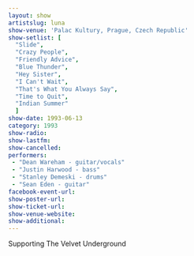 ```yaml
---
layout: show
artistslug: luna
show-venue: 'Palac Kultury, Prague, Czech Republic'
show-setlist: [
  "Slide",
  "Crazy People",
  "Friendly Advice",
  "Blue Thunder",
  "Hey Sister",
  "I Can't Wait",
  "That's What You Always Say",
  "Time to Quit",
  "Indian Summer"
  ]
show-date: 1993-06-13
category: 1993
show-radio: 
show-lastfm: 
show-cancelled: 
performers: 
 - "Dean Wareham - guitar/vocals"
 - "Justin Harwood - bass"
 - "Stanley Demeski - drums"
 - "Sean Eden - guitar"
facebook-event-url: 
show-poster-url: 
show-ticket-url: 
show-venue-website: 
show-additional: 
---
```


Supporting The Velvet Underground
